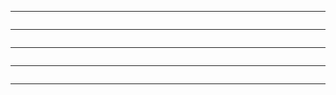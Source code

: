 
---

```{include} ../resources/tutorials/tutorial_cellprofiler.md
```

---

```{include} ../resources/tutorials/tutorial_cellexpansion.md
```

---

```{include} ../resources/tutorials/tutorial_local_slurm.md
```

---

```{include} ../resources/tutorials/tutorial_GoogleCloud_slurm.md
```

---

```{include} ../resources/tutorials/tutorial_Azure_slurm.md
```